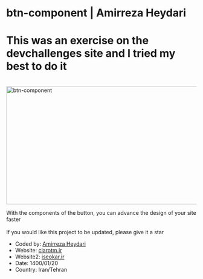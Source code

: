 # btn-component | Amirreza Heydari
<html lang="en">
  <body>
    <h1>
      This was an exercise on the devchallenges site and I tried my best to do
      it
    </h1>
    <br>
    <img src="https://waregint.sirv.com/github%20photos/Screenshot%20from%202022-04-09%2019-22-02.png" width="1088" height="312" alt="btn-component" />
    <br />
    <p>
      With the components of the button, you can advance the design of your site
      faster
      <br /><br />
      If you would like this project to be updated, please give it a star
    </p>
    <a href="#!"></a>
    <ul>
      <li>
        Coded by:
        <a
          href="https://virgool.io/@clarotm/%D8%A7%D9%85%DB%8C%D8%B1%D8%B1%D8%B6%D8%A7-%D8%AD%DB%8C%D8%AF%D8%B1%DB%8C-%DA%A9%DB%8C%D8%B3%D8%AA%D8%A8%DB%8C%D9%88%DA%AF%D8%B1%D8%A7%D9%81%DB%8C-%DA%A9%D8%A7%D9%85%D9%84%D9%85%D8%AF%DB%8C%D8%B1-%D8%AA%DB%8C%D9%85-%DA%A9%D9%84%D8%A7%D8%B1%D9%88%DA%A9%D8%A7%D8%B1%D8%A2%D9%81%D8%B1%DB%8C%D9%86-%D8%AC%D9%88%D8%A7%D9%86-smlkfj5gciea"
          target="_blank"
          >Amirreza Heydari</a
        >
      </li>
      <li>
        Website: <a href="https://clarotm.ir/" target="_blank">clarotm.ir</a>
      </li>
      <li>
        Website2: <a href="https://iseokar.ir/" target="_blank">iseokar.ir</a>
      </li>
      <li>Date: 1400/01/20</li>
      <li>Country: Iran/Tehran</li>
    </ul>
  </body>
</html>




